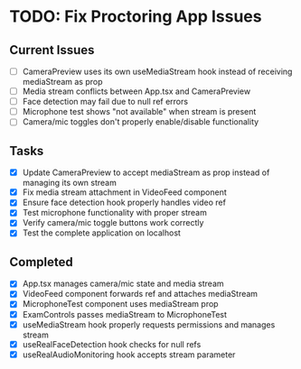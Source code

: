 # TODO: Fix Proctoring App Issues

## Current Issues
- [ ] CameraPreview uses its own useMediaStream hook instead of receiving mediaStream as prop
- [ ] Media stream conflicts between App.tsx and CameraPreview
- [ ] Face detection may fail due to null ref errors
- [ ] Microphone test shows "not available" when stream is present
- [ ] Camera/mic toggles don't properly enable/disable functionality

## Tasks
- [x] Update CameraPreview to accept mediaStream as prop instead of managing its own stream
- [x] Fix media stream attachment in VideoFeed component
- [x] Ensure face detection hook properly handles video ref
- [x] Test microphone functionality with proper stream
- [x] Verify camera/mic toggle buttons work correctly
- [x] Test the complete application on localhost

## Completed
- [x] App.tsx manages camera/mic state and media stream
- [x] VideoFeed component forwards ref and attaches mediaStream
- [x] MicrophoneTest component uses mediaStream prop
- [x] ExamControls passes mediaStream to MicrophoneTest
- [x] useMediaStream hook properly requests permissions and manages stream
- [x] useRealFaceDetection hook checks for null refs
- [x] useRealAudioMonitoring hook accepts stream parameter
